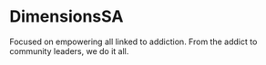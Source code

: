# DimensionsSA
Focused on empowering all linked to addiction. From the addict to community leaders, we do it all.
